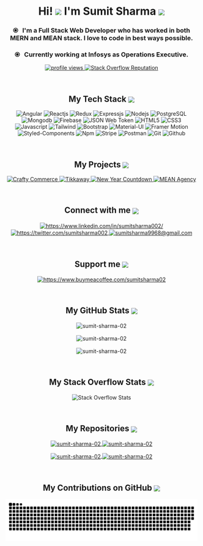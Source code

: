 <!----------------------------------- Heading Section ------------------------------------>
<h1 align="center">
    Hi! <img src="https://user-images.githubusercontent.com/52236473/210699162-fc0b3c17-de69-43bf-a66f-69fe4a9e0999.png" width="30">
    I'm Sumit Sharma 
    <a> 
        <img align="center" src="https://user-images.githubusercontent.com/52236473/210713338-1402a455-7c8d-47af-b79d-2597b7a7b1bd.png" width="30">
    </a>
</h1>

<!----------------------------------- About Section ------------------------------------>
<h3 align="center">
    ⦿ &nbsp;&nbsp;I'm a Full Stack Web Developer who has worked in both MERN and MEAN stack. I love to code in best ways possible.
</h3>
<h3 align="center">
    ⦿ &nbsp;&nbsp;Currently working at Infosys as Operations Executive.
</h3>
    <p align="center">
      <a href="https://github.com/sumit-sharma-02/sumit-sharma-02">
        <img src="https://komarev.com/ghpvc/?username=sumit-sharma-02&style=for-the-badge&label=PROFILE+VIEWS" alt="profile views" />
      </a>
      <a href="https://stackoverflow.com/users/17976599/">
        <img alt="Stack Overflow Reputation" src="https://img.shields.io/stackexchange/stackoverflow/r/17976599?style=for-the-badge&logo=stackoverflow&logoColor=orange&color=orange&label=Stack+Overflow">
      </a>
    </p>
<br>

<!----------------------------------- Tech Stack Section ------------------------------------>
<h2 align="center">
    My Tech Stack
    <a>
        <img align="center" src="https://user-images.githubusercontent.com/52236473/210716459-e792742d-9443-4a83-96c4-fea099a560b7.png" width="30" />   
    <a/>
</h2>
<p align="center">
    <img src="https://img.shields.io/badge/Angular-D6002F?style=for-the-badge&logo=angular&logoColor=white" alt="Angular" />
    <img src="https://img.shields.io/badge/React-20232A?style=for-the-badge&logo=react&logoColor=61DAFB" alt="Reactjs" />
    <img src="https://img.shields.io/badge/Redux-593D88?style=for-the-badge&logo=redux&logoColor=white" alt="Redux" />
    <img src="https://img.shields.io/badge/Express.js-000000?style=for-the-badge&logo=express&logoColor=white" alt="Expressjs" />
    <img src="https://img.shields.io/badge/Node.js-339933?style=for-the-badge&logo=nodedotjs&logoColor=white" alt="Nodejs" />
    <img src="https://img.shields.io/badge/PostgreSQL-31648C?style=for-the-badge&logo=postgresql&logoColor=white" alt="PostgreSQL" />
    <img src="https://img.shields.io/badge/MongoDB-4EA94B?style=for-the-badge&logo=mongodb&logoColor=white" alt="Mongodb" />
    <img src="https://img.shields.io/badge/Firebase-5f6368?style=for-the-badge&logo=firebase&logoColor=FFCC30" alt="Firebase" />
    <img src="https://img.shields.io/badge/JSON Web Token-000000?style=for-the-badge&logo=jsonwebtokens&logoColor=white" alt="JSON Web Token" />
    <img src="https://img.shields.io/badge/HTML5-E34F26?style=for-the-badge&logo=html5&logoColor=white" alt="HTML5" />
    <img src="https://img.shields.io/badge/CSS3-1572B6?style=for-the-badge&logo=css3&logoColor=white" alt="CSS3" />
    <img src="https://img.shields.io/badge/JavaScript-323330?style=for-the-badge&logo=javascript&logoColor=F7DF1E" alt="Javascript" />
    <img src="https://img.shields.io/badge/Tailwind_CSS-38B2AC?style=for-the-badge&logo=tailwind-css&logoColor=white" alt="Tailwind" />
    <img src="https://img.shields.io/badge/Bootstrap-563D7C?style=for-the-badge&logo=bootstrap&logoColor=white" alt="Bootstrap" />
    <img src="https://img.shields.io/badge/Material%20UI-007FFF?style=for-the-badge&logo=mui&logoColor=white" alt="Material-UI" />
    <img src="https://img.shields.io/badge/Framer Motion-B32EAB?style=for-the-badge&logo=framer-motion&logoColor=white" alt="Framer Motion" />
    <img src="https://img.shields.io/badge/styled--components-DB7093?style=for-the-badge&logo=styled-components&logoColor=white" alt="Styled-Components" />
    <img src="https://img.shields.io/badge/npm-CB3837?style=for-the-badge&logo=npm&logoColor=white" alt="Npm" />
    <img src="https://img.shields.io/badge/Stripe-635BFF?style=for-the-badge&logo=stripe&logoColor=white" alt="Stripe" />
    <img src="https://img.shields.io/badge/Postman-FF6C37?style=for-the-badge&logo=Postman&logoColor=white" alt="Postman" />
    <img src="https://img.shields.io/badge/Git-F44D27?style=for-the-badge&logo=git&logoColor=white" alt="Git" />
    <img src="https://img.shields.io/badge/GitHub-100000?style=for-the-badge&logo=github&logoColor=white" alt="Github" />
</p>
<br>

<!----------------------------------- Project Section ------------------------------------>

<h2 align="center">
    My Projects
    <a>
        <img align="center" src="https://user-images.githubusercontent.com/52236473/210715023-0f03194b-fc67-46e8-af2f-209816fa820b.png" width="45" />   
    <a/>
</h2>
<p align="center">
    <a href="https://github.com/sumit-sharma-02/crafty-commerce" target="blank">
        <img src="https://img.shields.io/static/v1?style=for-the-badge&message=Crafty Commerce&color=E02746&logo=stencyl&logoColor=FFFFFF&label=" alt="Crafty Commerce" />
    </a>
    <a href="https://github.com/sumit-sharma-02/tikkaway" target="blank">
        <img src="https://img.shields.io/static/v1?style=for-the-badge&message=Tikkaway&color=FF6C37&logo=justeat&logoColor=FFFFFF&label=" alt="Tikkaway" />
    </a>
    <a href="https://github.com/sumit-sharma-02/countdown-timer" target="blank">
        <img src="https://img.shields.io/static/v1?style=for-the-badge&message=Countdown Timer&color=yellow&logo=timescale&logoColor=white&label=" alt="New Year Countdown" />
    </a>
    <a href="https://github.com/sumit-sharma-02/mean-agency" target="blank">
        <img src="https://img.shields.io/static/v1?style=for-the-badge&message=Mean Agency&color=red&logo=angular&logoColor=FFFFFF&label=" alt="MEAN Agency" />
    </a>
</p>
<br>

<!----------------------------------- Social Media Links Section ------------------------------------>
<h2 align="center">
    Connect with me
    <a>
        <img align="center" src="https://user-images.githubusercontent.com/52236473/210716966-d30ec997-ad2d-488e-9406-b7305bb3a72e.png" width="30" />
    <a/>
</h2>
<p align="center">
    <a href="https://www.linkedin.com/in/sumitsharma002/">
        <img align="center" src="https://img.shields.io/badge/LinkedIn-0077B5?style=for-the-badge&logo=linkedin&logoColor=white" alt="https://www.linkedin.com/in/sumitsharma002/" />
    </a>
    <a href="https://twitter.com/sumitsharma002">
        <img align="center" src="https://img.shields.io/badge/Twitter-1DA1F2?style=for-the-badge&logo=twitter&logoColor=white" alt="https://twitter.com/sumitsharma002" />
    </a>
    <a title="sumitsharma9968@gmail.com" href="mailto:sumitsharma9968@gmail.com">
        <img align="center" src="https://img.shields.io/badge/Gmail-D14836?style=for-the-badge&logo=gmail&logoColor=white" alt="sumitsharma9968@gmail.com" />
    </a>
</p>
<br>
    
<!----------------------------------- Support Section ------------------------------------>
<h2 align="center">
    Support me
    <img align="center" src="https://user-images.githubusercontent.com/52236473/210721322-3f8b4d92-5aa7-447e-aae1-083bd0c7893d.png" width="30" />  
</h2>
<p align="center">
    <a href="https://www.buymeacoffee.com/sumitsharma02">
        <img align="center" src="https://img.shields.io/badge/Buy me a Beer-FFDd00?style=for-the-badge&logo=buymeacoffee&logoColor=black" alt="https://www.buymeacoffee.com/sumitsharma02" />
    </a>
</p>
<br>

<!----------------------------------- GitHub Stats Section ------------------------------------>
<h2 align="center">
    My GitHub Stats
    <a>
        <img align="center" src="https://user-images.githubusercontent.com/52236473/210717541-d04de2c8-6180-4608-bf9a-366b155f403e.png" width="30" />
    <a/>
</h2>
<p align="center">
    <img align="center" src="https://github-readme-stats.vercel.app/api?username=sumit-sharma-02&show_icons=true&theme=dark" alt="sumit-sharma-02" />
   
</p>
<p align="center">
    <img align="center" src="https://github-readme-streak-stats.herokuapp.com?user=sumit-sharma-02&theme=dark" alt="sumit-sharma-02" />
</p>
<p align="center">
    <img align="center" src="https://github-readme-stats.vercel.app/api/top-langs/?username=sumit-sharma-02&layout=compact&langs_count=10&border_radius=4.5&theme=dark" alt="sumit-sharma-02" />
</p>
<br>

<!----------------------------------- Stack Overflow Stats Section ------------------------------------>
<h2 align="center">
    My Stack Overflow Stats
    <a>
        <img align="center" src="https://user-images.githubusercontent.com/52236473/210717541-d04de2c8-6180-4608-bf9a-366b155f403e.png" width="30" />
    <a/>
</h2>
<p align="center">
    <img align="center" src="https://readme-components.vercel.app/api?component=stackoverflow&stackoverflowid=17976599&show_icons=true&theme=dark" alt="Stack Overflow Stats" />
</p>
<br>

<!----------------------------------- My Repository Section ------------------------------------>
<h2 align="center">
    My Repositories
    <a>
        <img align="center" src="https://user-images.githubusercontent.com/52236473/210716459-e792742d-9443-4a83-96c4-fea099a560b7.png" width="30" />   
    <a/>
</h2>
<p align="center">
    <a href="https://github.com/sumit-sharma-02/crafty-commerce">
        <img align="center" src="https://github-readme-stats.vercel.app/api/pin/?username=sumit-sharma-02&repo=crafty-commerce&locale=en&border_radius=0&theme=dark" alt="sumit-sharma-02" />
    </a>
    <a href="https://github.com/sumit-sharma-02/tikkaway">
        <img align="center" src="https://github-readme-stats.vercel.app/api/pin/?username=sumit-sharma-02&repo=tikkaway&locale=en&border_radius=0&theme=dark" alt="sumit-sharma-02" />
    </a>
</p>
<p align="center">
    <a href="https://github.com/sumit-sharma-02/countdown-timer">
        <img align="center" src="https://github-readme-stats.vercel.app/api/pin/?username=sumit-sharma-02&repo=countdown-timer&locale=en&border_radius=0&theme=dark" alt="sumit-sharma-02" />
    </a>
    <a href="https://github.com/sumit-sharma-02/mean-agency">
        <img align="center" src="https://github-readme-stats.vercel.app/api/pin/?username=sumit-sharma-02&repo=mean-agency&locale=en&border_radius=0&theme=dark" alt="sumit-sharma-02" />
    </a>
</p>
<br>
<h2 align="center">
    My Contributions on GitHub
    <a>
    <img align="center" src="https://user-images.githubusercontent.com/52236473/211459238-0e2284bc-b22f-410f-aa65-1ba1883c6983.png" width="30" />
    </a>   
</h2>
<p align="center">
    <img align="center" src="https://raw.githubusercontent.com/sumit-sharma-02/sumit-sharma-02/output/github-contribution-grid-snake.svg" alt="Stack Overflow Stats"
</p>
